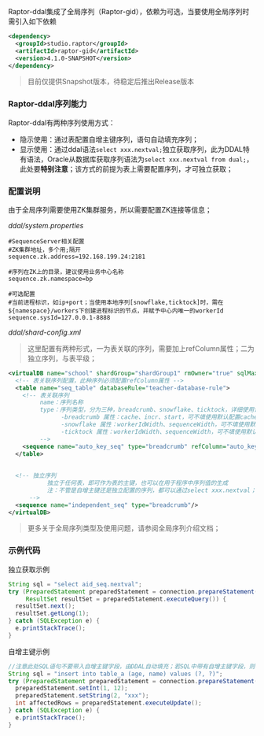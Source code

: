 Raptor-ddal集成了全局序列（Raptor-gid），依赖为可选，当要使用全局序列时需引入如下依赖

```xml
<dependency>
  <groupId>studio.raptor</groupId>
  <artifactId>raptor-gid</artifactId>
  <version>4.1.0-SNAPSHOT</version>
</dependency>
```

> 目前仅提供Snapshot版本，待稳定后推出Release版本



### Raptor-ddal序列能力

Raptor-ddal有两种序列使用方式：

- 隐示使用：通过表配置自增主键序列，语句自动填充序列；
- 显示使用：通过ddal语法`select xxx.nextval;`独立获取序列，此为DDAL特有语法，Oracle从数据库获取序列语法为`select xxx.nextval from dual;`，此处要**特别注意**；该方式的前提为表上需要配置序列，才可独立获取；



### 配置说明

由于全局序列需要使用ZK集群服务，所以需要配置ZK连接等信息；

*ddal/system.properties*

```properties
#SequenceServer相关配置
#ZK集群地址，多个用;隔开
sequence.zk.address=192.168.199.24:2181

#序列在ZK上的目录，建议使用业务中心名称
sequence.zk.namespace=bp

#可选配置
#当前进程标识，如ip+port；当使用本地序列[snowflake,ticktock]时，需在${namespace}/workers下创建进程标识的节点，并赋予中心内唯一的workerId
sequence.sysId=127.0.0.1-8888
```



*ddal/shard-config.xml*

> 这里配置有两种形式，一为表关联的序列，需要加上refColumn属性；二为独立序列，与表平级；

```xml
<virtualDB name="school" shardGroup="shardGroup1" rmOwner="true" sqlMaxLimit="-1">
  <!-- 表关联序列配置，此种序列必须配置refColumn属性 -->
  <table name="seq_table" databaseRule="teacher-database-rule">
    <!-- 表关联序列
         name：序列名称
         type：序列类型，分为三种，breadcrumb、snowflake、ticktock，详细使用请参阅全局序列使用文档
               -breadcrumb 属性：cache、incr、start，可不填使用默认配置cache="0" incr="1" start="0"
               -snowflake 属性：workerIdWidth、sequenceWidth，可不填使用默认配置workerIdWidth="10" sequenceWidth="12"
               -ticktock 属性：workerIdWidth、sequenceWidth，可不填使用默认配置workerIdWidth="3" sequenceWidth="4"
         -->
    <sequence name="auto_key_seq" type="breadcrumb" refColumn="auto_key"/>
  </table>
  
  
  <!-- 独立序列
           独立于任何表，即可作为表的主键，也可以在用于程序中序列值的生成
           注：不管是自增主键还是独立配置的序列，都可以通过select xxx.nextval；语法独立获取序列
      -->
  <sequence name="independent_seq" type="breadcrumb"/>
</virtualDB>
```

> 更多关于全局序列类型及使用问题，请参阅全局序列介绍文档；



### 示例代码

独立获取示例

```java
String sql = "select aid_seq.nextval";
try (PreparedStatement preparedStatement = connection.prepareStatement(sql);
     ResultSet resultSet = preparedStatement.executeQuery()) {
  resultSet.next();
  resultSet.getLong(1);
} catch (SQLException e) {
  e.printStackTrace();
}
```



自增主键示例

```java
//注意此处SQL语句不要带入自增主键字段，由DDAL自动填充；若SQL中带有自增主键字段，则使用此值插入，但会存在主键冲突问题，请慎重处理！！！
String sql = "insert into table_a (age, name) values (?, ?)";
try (PreparedStatement preparedStatement = connection.prepareStatement(sql)) {
  preparedStatement.setInt(1, 12);
  preparedStatement.setString(2, "xxx");
  int affectedRows = preparedStatement.executeUpdate();
} catch (SQLException e) {
  e.printStackTrace();
}
```